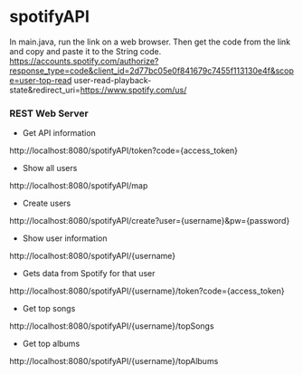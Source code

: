 # spotifyAPI

In main.java, run the link on a web browser. Then get the code from the link and copy and paste it to the String code. 
https://accounts.spotify.com/authorize?response_type=code&client_id=2d77bc05e0f841679c7455f113130e4f&scope=user-top-read user-read-playback-state&redirect_uri=https://www.spotify.com/us/

### REST Web Server

- Get API information

http://localhost:8080/spotifyAPI/token?code={access_token}

- Show all users

http://localhost:8080/spotifyAPI/map

- Create users

http://localhost:8080/spotifyAPI/create?user={username}&pw={password}

- Show user information

http://localhost:8080/spotifyAPI/{username}

- Gets data from Spotify for that user

http://localhost:8080/spotifyAPI/{username}/token?code={access_token}

- Get top songs

http://localhost:8080/spotifyAPI/{username}/topSongs

- Get top albums

http://localhost:8080/spotifyAPI/{username}/topAlbums
